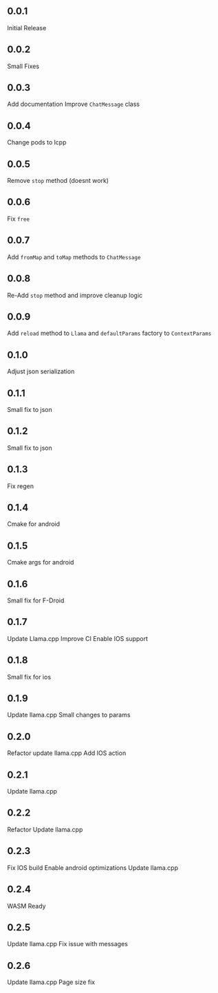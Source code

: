## 0.0.1

Initial Release

## 0.0.2

Small Fixes

## 0.0.3

Add documentation
Improve `ChatMessage` class

## 0.0.4

Change pods to lcpp

## 0.0.5

Remove `stop` method (doesnt work)

## 0.0.6

Fix `free`

## 0.0.7

Add `fromMap` and `toMap` methods to `ChatMessage`

## 0.0.8

Re-Add `stop` method and improve cleanup logic

## 0.0.9

Add `reload` method to `Llama` and `defaultParams` factory to `ContextParams`

## 0.1.0

Adjust json serialization

## 0.1.1

Small fix to json

## 0.1.2

Small fix to json

## 0.1.3

Fix regen

## 0.1.4

Cmake for android

## 0.1.5

Cmake args for android

## 0.1.6

Small fix for F-Droid

## 0.1.7

Update Llama.cpp
Improve CI
Enable IOS support

## 0.1.8

Small fix for ios

## 0.1.9

Update llama.cpp
Small changes to params

## 0.2.0

Refactor
update llama.cpp
Add IOS action

## 0.2.1

Update llama.cpp

## 0.2.2

Refactor
Update llama.cpp

## 0.2.3

Fix IOS build
Enable android optimizations
Update llama.cpp

## 0.2.4

WASM Ready

## 0.2.5
Update llama.cpp
Fix issue with messages

## 0.2.6
Update llama.cpp
Page size fix